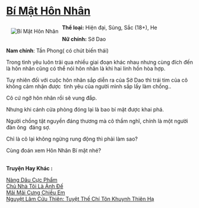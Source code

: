 <a href="https://utruyen.com/bi-mat-hon-nhan/18704/" title="Bí Mật Hôn Nhân"><h1>Bí Mật Hôn Nhân</h1></a><div style="display:table"><img align="right" style="float: left; padding: 10px;" src="https://utruyen.com/images/story/200x260/bi-mat-hon-nhan.jpg" alt="Bí Mật Hôn Nhân"><b>Thể loại:</b> Hiện đại, Sủng, Sắc (18+), He<p></p><b>Nữ chính:</b> Sở Dao<p></p><b>Nam chính</b>: Tần Phong( có chút biến thái)<p></p>Trong tình yêu luôn trãi qua nhiều giai đoạn khác nhau nhưng cùng đích đến là hôn nhân cũng có thể nói hôn nhân là khi hai linh hồn hòa hợp.<p></p>Tuy nhiên đối với cuộc hôn nhân sắp diễn ra của Sở Dao thì trái tim của cô không cảm nhận được  tình yêu của người mình sắp lấy làm chồng..<p></p>Cô cứ ngỡ hôn nhân rồi sẽ vung đắp.<p></p>Nhưng khi cánh cửa phòng đóng lại là bao bí mật được khai phá.<p></p>Người chồng tật nguyền đáng thương mà cô thầm nghĩ, chính là một người đàn ông  đáng sợ.<p></p>Chỉ là cô lại không ngừng rung động thì phải làm sao?<p></p>Cùng đoán xem Hôn Nhân Bí mật nhé?</div><p><br><b>Truyện Hay Khác :</b></p><a href="https://utruyen.com/nang-dau-cuc-pham/16891/" alt="Nàng Dâu Cực Phẩm">Nàng Dâu Cực Phẩm</a><br/><a href="https://github.com/quanluxury/ngontinhhot/tree/master/truyenhay/19277/" alt="Chủ Nhà Tôi Là Ảnh Đế">Chủ Nhà Tôi Là Ảnh Đế</a><br/><a href="https://github.com/quanluxury/truyenhot/tree/master/truyenhay/17185/" alt="Mãi Mãi Cưng Chiều Em">Mãi Mãi Cưng Chiều Em</a><br/><a href="https://www.flickr.com/photos/184340401@N07/48819181252/" alt="Nguyệt Lâm Cửu Thiên: Tuyệt Thế Chí Tôn Khuynh Thiên Hạ">Nguyệt Lâm Cửu Thiên: Tuyệt Thế Chí Tôn Khuynh Thiên Hạ</a><br/>